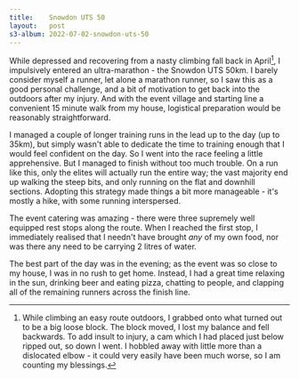 ```yaml
---
title:    Snowdon UTS 50
layout:   post
s3-album: 2022-07-02-snowdon-uts-50
---
```



While depressed and recovering from a nasty climbing fall back in April[^1], I
impulsively entered an ultra-marathon - the Snowdon UTS 50km. I barely
consider myself a runner, let alone a marathon runner, so I saw this as a good
personal challenge, and a bit of motivation to get back into the outdoors
after my injury. And with the event village and starting line a convenient 15
minute walk from my house, logistical preparation would be reasonably
straightforward.


I managed a couple of longer training runs in the lead up to the day (up to
35km), but simply wasn't able to dedicate the time to training enough that I
would feel confident on the day. So I went into the race feeling a little
apprehensive.  But I managed to finish without too much trouble. On a run like
this, only the elites will actually run the entire way; the vast majority end
up walking the steep bits, and only running on the flat and downhill
sections. Adopting this strategy made things a bit more manageable - it's
mostly a hike, with some running interspersed.


The event catering was amazing - there were three supremely well equipped rest
stops along the route. When I reached the first stop, I immediately realised
that I needn't have brought _any_ of my own food, nor was there any need to be
carrying 2 litres of water.


The best part of the day was in the evening; as the event was so close to my
house, I was in no rush to get home. Instead, I had a great time relaxing in
the sun, drinking beer and eating pizza, chatting to people, and clapping all
of the remaining runners across the finish line.


[^1]: While climbing an easy route outdoors, I grabbed onto what turned out to
      be a big loose block. The block moved, I lost my balance and fell
      backwards.  To add insult to injury, a cam which I had placed just below
      ripped out, so down I went. I hobbled away with little more than a
      dislocated elbow - it could very easily have been much worse, so I am
      counting my blessings.
